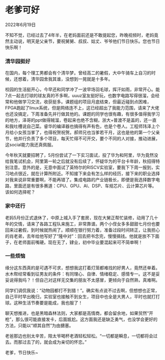 # 老爹可好

2022年6月19日

不知不觉，已经过去了4年半，在老妈面前还是不敢提起您，昨晚视频时，老妈竟然主动说，明天是父亲节，要祝舅舅、叔叔、姑丈、爷爷他们节日快乐。您也节日快乐啊！

### 清华园挺好
在国内，每个理工男都会有个清华梦。曾经高二的暑假，大中午骑车上自习的时候，还想着，清华园舍我其谁，没想到一晃就是十多年。

校园的生活挺开心，今早还和同学冲了一波早场羽毛球，挥汗如雨，非常开心。能7点一起去打球的球友真的不多啊，uuuz室友挺好玩，也数字电路写得很溜，会经常和他做学习交流，收获挺多。课题组的项目月底结束，但最近碰到点困难，FPGA跑起了linux系统，但是网络连不上，这已经超出了我能力范围，请来了大佬也还没搞定，下周准备先并行做其他的。课题的同学也很有趣，有很多值得我学习的地方，泽哥的ppt做得贼溜，卷起来也绝不含糊，浙大+普渡不是盖的，还一直和我吐槽说自己菜。睿华的编译器也搞得有声有色，也是个卷人。工程师玮泽上个月给小女孩当爹了，也得祝贺祝贺。郝师兄也当爹若干月，这也是他的第一个父亲节，他并行负责了多个项目，每天忙得不可开交，要个不同的人对接，推动进展，这social能力我还真佩服。

今年秋天就要招聘了，5月份尝试了一下实习面试，投了华为和阿里，华为竟然没给我笔试机会，阿里第一轮之后就没有后续了，怀疑华为的平台卡年龄，秋招得特别注意。意外的是，无意中面试了英特尔的RISCV实验室，要我下下周一报到，实习地点很近，就在计算所附近。不知接下来会有怎么样的经历，接下来的职业选择对我来说非常重要啊，不能再错了。集成电路的产业链极长，即便是我选择数字电路，里面还是有很多赛道：CPU、GPU、AI、DSP、车规芯片、云计算芯片等。该如何选择呢？

### 家中还行
老妈5月份正式退休了，中原上城入手了套房，现在大舅正帮忙装修，动用了几十年的交情，请来了各路工程队来施工，非常靠谱。两个小侄女多多甜甜七月份也要回来过暑假，到时候就热闹了。顺顺在银行努力着，准备过段时间转正，让我担心的肖老弟，去年给他写好了“隆中对”：回去把书念完，慢慢搞钱。他就是放不下面子，在老师面前嘴硬。现在无了，肄业，初中毕业要混起来可不简单啊！

### 一些烦恼
缘分这东西真的是可遇不可求，想想我这打着灯笼都难找的好男人，竟然还单着。水木帮经常看到征男友的条件：有同理心、自律、情绪稳定、感情专一。这不是妥妥说得我吗？！但自己对这样无交集的朋友不太感冒，更倾向于自然熟，真难啊。

同学们调侃我说：“动物园都打不到猎！”。确实有点说不过去啊，但想想也正常，自己平时早出晚归，实验室也接触不到女生，项目中也全是大男人，平时也就打打球。这种生活节奏要是能成，我也服了！

聊天想推进，也是黑暗森林法则，大家都是高情商，都会留余地，如果贸然“开枪”，那么很可能直接发卡，后面尴尬。这方面我还是缺乏勇气，也没学会更好的方法，只能以“顺其自然”为由搪塞。


老爸那边也别太辛苦，陪太爷喝杯老酒轻松轻松。“一切都是瞬息，一切都将会过去。而那过去了的，就会成为亲切的怀恋。”

老爹，节日快乐~